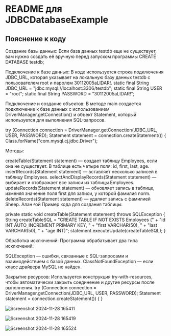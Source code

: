 # README для JDBCDatabaseExample


## Пояснение к коду
Создание базы данных: Если база данных testdb еще не существует, вам нужно создать её вручную перед запуском программы
CREATE DATABASE testdb;

Подключение к базе данных: В коде используется строка подключения JDBC_URL, которая указывает на локальную базу данных testdb с пользователем root и паролем 30112005aLIDAR!.
static final String JDBC_URL = "jdbc:mysql://localhost:3306/testdb";
static final String USER = "root";
static final String PASSWORD = "30112005aLIDAR!";

Подключение и создание объектов: В методе main создается подключение к базе данных с использованием DriverManager.getConnection() и объект Statement, который используется для выполнения SQL-запросов.

try (Connection connection = DriverManager.getConnection(JDBC_URL, USER, PASSWORD);
     Statement statement = connection.createStatement()) {
    Class.forName("com.mysql.cj.jdbc.Driver");

Методы:

createTable(Statement statement) — создает таблицу Employees, если она не существует. В таблице есть четыре поля: id, first, last, age.
insertRecords(Statement statement) — вставляет несколько записей в таблицу Employees.
selectAndDisplayRecords(Statement statement) — выбирает и отображает все записи из таблицы Employees.
updateRecords(Statement statement) — обновляет запись в таблице, изменяя значение поля first для записи, у которой фамилия norm.
deleteRecords(Statement statement) — удаляет запись с фамилией Sheep. Алан ғой
Пример кода для создания таблицы:

private static void createTable(Statement statement) throws SQLException {
    String createTableSQL = "CREATE TABLE IF NOT EXISTS Employees (" +
                            "id INT AUTO_INCREMENT PRIMARY KEY, " +
                            "first VARCHAR(50), " +
                            "last VARCHAR(50), " +
                            "age INT)";
    statement.executeUpdate(createTableSQL);
}

Обработка исключений: Программа обрабатывает два типа исключений:

SQLException — ошибки, связанные с SQL-запросами и взаимодействием с базой данных.
ClassNotFoundException — если класс драйвера MySQL не найден.


Закрытие ресурсов: Используется конструкция try-with-resources, чтобы автоматически закрыть соединение и другие ресурсы после выполнения.
try (Connection connection = DriverManager.getConnection(JDBC_URL, USER, PASSWORD);
     Statement statement = connection.createStatement()) {
}

![Screenshot 2024-11-28 165411](https://github.com/user-attachments/assets/e25eaefd-1d39-4096-8593-2c79a4714750)

![Screenshot 2024-11-28 165419](https://github.com/user-attachments/assets/a5235a0c-ffb0-4450-b9fd-b79639610631)

![Screenshot 2024-11-28 165524](https://github.com/user-attachments/assets/b8f21716-2e53-4342-8769-5fdebc91495c)

